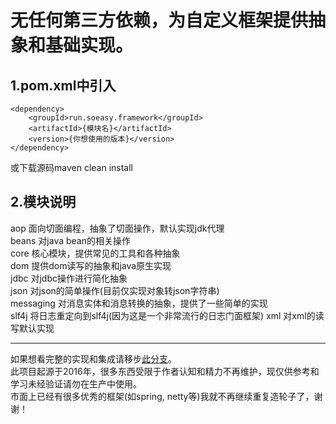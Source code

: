 无任何第三方依赖，为自定义框架提供抽象和基础实现。
========
1.pom.xml中引入
-------------------
    <dependency>
		<groupId>run.soeasy.framework</groupId>
		<artifactId>{模块名}</artifactId>
		<version>{你想使用的版本}</version>
	</dependency>
或下载源码maven clean install

2.模块说明
-------------------

 aop   				面向切面编程，抽象了切面操作，默认实现jdk代理  
 beans 				对java bean的相关操作  
 core 				核心模块，提供常见的工具和各种抽象  
 dom     			提供dom读写的抽象和java原生实现  
 jdbc				对jdbc操作进行简化抽象  
 json				对json的简单操作(目前仅实现对象转json字符串)  
 messaging			对消息实体和消息转换的抽象，提供了一些简单的实现  
 slf4j				将日志重定向到slf4j(因为这是一个非常流行的日志门面框架) 
 xml					对xml的读写默认实现  
 
--------------------

 如果想看完整的实现和集成请移步[此分支](https://github.com/wcnnkh/framework/tree/base.io)。  
 此项目起源于2016年，很多东西受限于作者认知和精力不再维护，现仅供参考和学习未经验证请勿在生产中使用。  
 市面上已经有很多优秀的框架(如spring, netty等)我就不再继续重复造轮子了，谢谢！  

